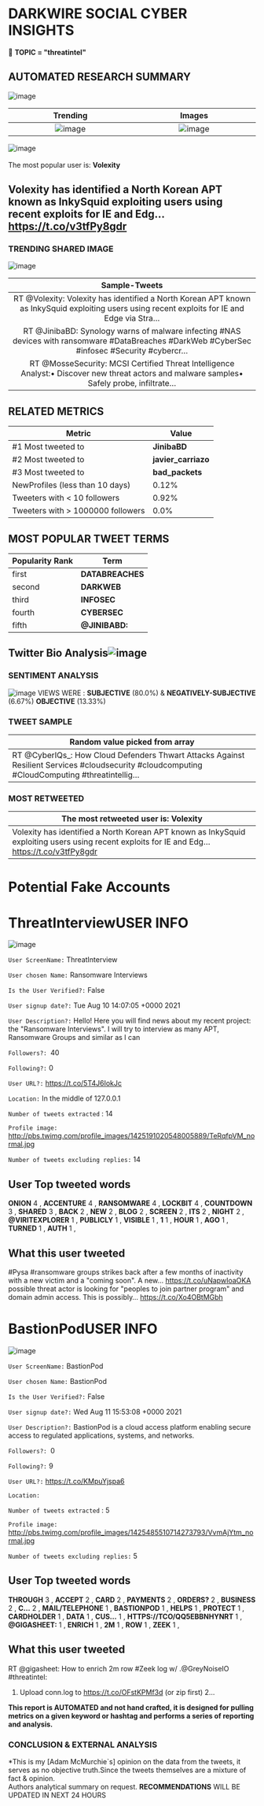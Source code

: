 # DARKWIRE SOCIAL CYBER INSIGHTS 
&#x1F34E; **TOPIC = "threatintel"**

## AUTOMATED RESEARCH SUMMARY
  ![image](darkLogo.png)   

|  Trending  |   Images | 
:-------------------------:|:-------------------------:
|  ![image](assets/threatintel/imageFile1.jpg)     <img width=200/> | ![image](assets/threatintel/imageFile2.jpg) <img width=200/> |   
 
 
![image](assets/threatintel/TWEETS.png)
<br></br>
The most popular user is: **Volexity**  
 

## Volexity has identified a North Korean APT known as InkySquid exploiting users using recent exploits for IE and Edg… https://t.co/v3tfPy8gdr 

  




### TRENDING SHARED IMAGE

![image](assets/threatintel/twitterPostedImage.png)



|                **Sample-Tweets**        |
| :-------------: |
| RT @Volexity: Volexity has identified a North Korean APT known as InkySquid exploiting users using recent exploits for IE and Edge via Stra… |
| RT @JinibaBD: Synology warns of malware infecting #NAS devices with ransomware #DataBreaches #DarkWeb #CyberSec #infosec #Security #cybercr… |
| RT @MosseSecurity: MCSI Certified Threat Intelligence Analyst:• Discover new threat actors and malware samples• Safely probe, infiltrate… |

## RELATED METRICS<br>
| Metric | Value |
| ------------- | ------------- |
| #1 Most tweeted to  | **JinibaBD** |
| #2 Most tweeted to  | **javier_carriazo** |
| #3 Most tweeted to  | **bad_packets** |
| NewProfiles (less than 10 days) | 0.12%  |
| Tweeters with < 10 followers  | 0.92%|
| Tweeters with > 1000000 followers  | 0.0%  |



## MOST POPULAR TWEET TERMS 


| Popularity Rank  | Term |
| ------------- | ------------- |
| first  | **DATABREACHES**  |
| second  | **DARKWEB**  |
| third  | **INFOSEC** |
| fourth  | **CYBERSEC**  |
| fifth  | **@JINIBABD:**  |


## Twitter Bio Analysis![image](assets/threatintel/BIO.png)
### SENTIMENT ANALYSIS
![image](assets/threatintel/sentiment.png)
VIEWS WERE : **SUBJECTIVE**  (80.0%) & **NEGATIVELY-SUBJECTIVE** (6.67%) **OBJECTIVE** (13.33%)

### TWEET SAMPLE 
| Random value picked from array |
| ------------- |
|RT @CyberIQs_: How Cloud Defenders Thwart Attacks Against Resilient Services #cloudsecurity #cloudcomputing #CloudComputing #threatintellig… |

### MOST RETWEETED 

| The most retweeted user is: **Volexity**  |
| ------------- |
| Volexity has identified a North Korean APT known as InkySquid exploiting users using recent exploits for IE and Edg… https://t.co/v3tfPy8gdr |

# Potential Fake Accounts
 
# ThreatInterviewUSER INFO
![image](http://pbs.twimg.com/profile_images/1425191020548005889/TeRqfpVM_normal.jpg)
 
`User ScreenName:` ThreatInterview 
 
`User chosen Name:` Ransomware Interviews 
 
`Is the User Verified?:` False 
 
`User signup date?:` Tue Aug 10 14:07:05 +0000 2021 
 
`User Description?:` Hello! Here you will find news about my recent project: the "Ransomware Interviews".
I will try to interview as many APT, Ransomware Groups and similar as I can 
 
`Followers?: `40 
 
`Following?:` 0 
 
`User URL?:` https://t.co/5T4J6IokJc 
 
`Location:` In the middle of 127.0.0.1 
 
`Number of tweets extracted`  : 14 
 
`Profile image:` http://pbs.twimg.com/profile_images/1425191020548005889/TeRqfpVM_normal.jpg 
 
`Number of tweets excluding replies:` 14 
 

 

 
## User Top tweeted words 
 
**ONION** 4 , **ACCENTURE** 4 , **RANSOMWARE** 4 , **LOCKBIT** 4 , **COUNTDOWN** 3 , **SHARED** 3 , **BACK** 2 , **NEW** 2 , **BLOG** 2 , **SCREEN** 2 , **ITS** 2 , **NIGHT** 2 , **@VIRITEXPLORER** 1 , **PUBLICLY** 1 , **VISIBLE** 1 , **1** 1 , **HOUR** 1 , **AGO** 1 , **TURNED** 1 , **AUTH** 1 , 
 
## What this user tweeted
 
#Pysa #ransomware groups strikes back after a few months of inactivity with a new victim and a "coming soon".
A new… https://t.co/uNapwIoaOKA possible threat actor is looking for "peoples to join partner program" and domain admin access.
This is possibly… https://t.co/Xo4OBtMGbh
 
# BastionPodUSER INFO
![image](http://pbs.twimg.com/profile_images/1425485510714273793/VvmAjYtm_normal.jpg)
 
`User ScreenName:` BastionPod 
 
`User chosen Name:` BastionPod 
 
`Is the User Verified?:` False 
 
`User signup date?:` Wed Aug 11 15:53:08 +0000 2021 
 
`User Description?:` BastionPod is a cloud access platform enabling secure access to regulated applications, systems, and networks. 
 
`Followers?: `0 
 
`Following?:` 9 
 
`User URL?:` https://t.co/KMpuYjspa6 
 
`Location:`  
 
`Number of tweets extracted`  : 5 
 
`Profile image:` http://pbs.twimg.com/profile_images/1425485510714273793/VvmAjYtm_normal.jpg 
 
`Number of tweets excluding replies:` 5 
 

 

 
## User Top tweeted words 
 
**THROUGH** 3 , **ACCEPT** 2 , **CARD** 2 , **PAYMENTS** 2 , **ORDERS?** 2 , **BUSINESS** 2 , **C…** 2 , **MAIL/TELEPHONE** 1 , **BASTIONPOD** 1 , **HELPS** 1 , **PROTECT** 1 , **CARDHOLDER** 1 , **DATA** 1 , **CUS…** 1 , **HTTPS://TCO/QQ5EBBNHYNRT** 1 , **@GIGASHEET:** 1 , **ENRICH** 1 , **2M** 1 , **ROW** 1 , **ZEEK** 1 , 
 
## What this user tweeted
 
RT @gigasheet: How to enrich 2m row #Zeek log w/ .@GreyNoiseIO #threatintel:
1. Upload conn.log to https://t.co/OFstKPMf3d (or zip first)
2…
 

<b> This report is AUTOMATED and not hand crafted, it is designed for pulling metrics on a given keyword or hashtag and performs a series of reporting and analysis.</b>  
### CONCLUSION & EXTERNAL ANALYSIS

*This is my [Adam McMurchie`s] opinion on the data from the tweets, it serves as no objective truth.Since the tweets themselves are a mixture of fact & opinion.<br>
Authors analytical summary on request.
**RECOMMENDATIONS** WILL BE UPDATED IN NEXT  24 HOURS <br>